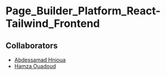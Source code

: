 # Page_Builder_Platform_React-Tailwind_Frontend

## Collaborators
- [Abdessamad Hnioua](https://github.com/hnioua)
- [Hamza Ouadoud](https://github.com/hamzaODprogramer)


